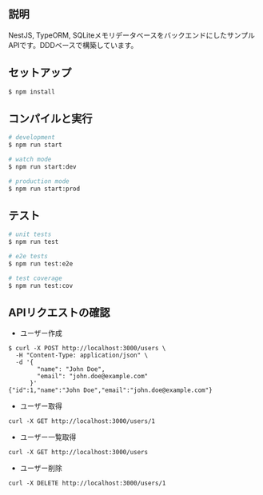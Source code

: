 ## 説明

NestJS, TypeORM, SQLiteメモリデータベースをバックエンドにしたサンプルAPIです。DDDベースで構築しています。

## セットアップ

```bash
$ npm install
```

## コンパイルと実行

```bash
# development
$ npm run start

# watch mode
$ npm run start:dev

# production mode
$ npm run start:prod
```

## テスト

```bash
# unit tests
$ npm run test

# e2e tests
$ npm run test:e2e

# test coverage
$ npm run test:cov
```

## APIリクエストの確認

* ユーザー作成
```
$ curl -X POST http://localhost:3000/users \
  -H "Content-Type: application/json" \
  -d '{
        "name": "John Doe",
        "email": "john.doe@example.com"
      }'
{"id":1,"name":"John Doe","email":"john.doe@example.com"}
```

* ユーザー取得
```
curl -X GET http://localhost:3000/users/1
```

* ユーザー一覧取得
```
curl -X GET http://localhost:3000/users
```

* ユーザー削除
```
curl -X DELETE http://localhost:3000/users/1
```
